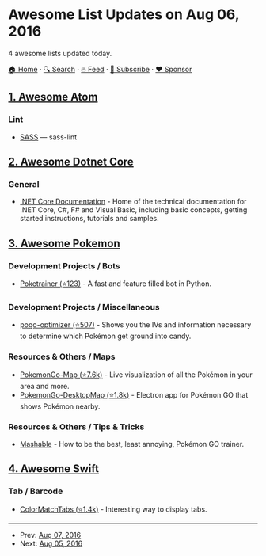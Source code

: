 # Awesome List Updates on Aug 06, 2016

4 awesome lists updated today.

[🏠 Home](/README.md) · [🔍 Search](https://www.trackawesomelist.com/search/) · [🔥 Feed](https://www.trackawesomelist.com/rss.xml) · [📮 Subscribe](https://trackawesomelist.us17.list-manage.com/subscribe?u=d2f0117aa829c83a63ec63c2f&id=36a103854c) · [❤️  Sponsor](https://github.com/sponsors/theowenyoung)



## [1. Awesome Atom](/content/mehcode/awesome-atom/README.md)

### Lint

*   [SASS](https://atom.io/packages/linter-sass-lint) — sass-lint

## [2. Awesome Dotnet Core](/content/thangchung/awesome-dotnet-core/README.md)

### General

*   [.NET Core Documentation](https://docs.microsoft.com/en-us/dotnet/articles/welcome) - Home of the technical documentation for .NET Core, C#, F# and Visual Basic, including basic concepts, getting started instructions, tutorials and samples.

## [3. Awesome Pokemon](/content/tobiasbueschel/awesome-pokemon/README.md)

### Development Projects / Bots

*   [Poketrainer (⭐123)](https://github.com/j-e-k/poketrainer) - A fast and feature filled bot in Python.

### Development Projects / Miscellaneous

*   [pogo-optimizer (⭐507)](https://github.com/justinleewells/pogo-optimizer) - Shows you the IVs and information necessary to determine which Pokémon get ground into candy.

### Resources & Others / Maps

*   [PokemonGo-Map (⭐7.6k)](https://github.com/AHAAAAAAA/PokemonGo-Map) - Live visualization of all the Pokémon in your area and more.
*   [PokemonGo-DesktopMap (⭐1.8k)](https://github.com/mchristopher/PokemonGo-DesktopMap) - Electron app for Pokémon GO that shows Pokémon nearby.

### Resources & Others / Tips & Tricks

*   [Mashable](http://mashable.com/2016/07/08/how-to-play-pokemon-go/#7iz7HhcepPqi) - How to be the best, least annoying, Pokémon GO trainer.

## [4. Awesome Swift](/content/matteocrippa/awesome-swift/README.md)

### Tab / Barcode

*   [ColorMatchTabs (⭐1.4k)](https://github.com/Yalantis/ColorMatchTabs) - Interesting way to display tabs.

---

- Prev: [Aug 07, 2016](/content/2016/08/07/README.md)
- Next: [Aug 05, 2016](/content/2016/08/05/README.md)